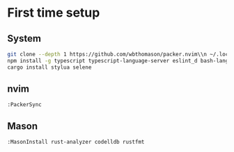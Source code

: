 # First time setup

## System

```bash
git clone --depth 1 https://github.com/wbthomason/packer.nvim\\n ~/.local/share/nvim/site/pack/packer/start/packer.nvim
npm install -g typescript typescript-language-server eslint_d bash-language-server @fsouza/prettierd
cargo install stylua selene
```

## nvim

```vim
:PackerSync
```

## Mason

```vim
:MasonInstall rust-analyzer codelldb rustfmt
```
